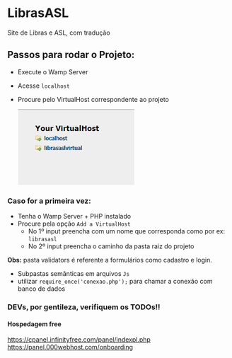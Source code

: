 # LibrasASL

Site de Libras e ASL, com tradução

## Passos para rodar o Projeto:

-   Execute o Wamp Server
-   Acesse `localhost`
-   Procure pelo VirtualHost correspondente ao projeto

    ![VirtualHost correspondente ao projeto](image.png)

### Caso for a primeira vez:

-   Tenha o Wamp Server + PHP instalado
-   Procure pela opção `Add a VirtualHost`
    -   No 1º input preencha com um nome que corresponda como por ex: `librasasl`
    -   No 2º input preencha o caminho da pasta raiz do projeto

**Obs:** pasta validators é referente a formulários como cadastro e login.

-   Subpastas semânticas em arquivos `Js`
-   utilizar `require_once('conexao.php');` para chamar a conexão com banco de dados

### DEVs, por gentileza, verifiquem os TODOs!!

#### Hospedagem free

https://cpanel.infinityfree.com/panel/indexpl.php
https://panel.000webhost.com/onboarding
